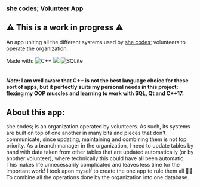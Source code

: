 ### she codes; Volunteer App

## :warning: This is a work in progress :warning:  

An app uniting all the different systems used by [she codes;](https://she-codes.org/) volunteers to operate the organization.

Made with: <img alt="C++" src="https://img.shields.io/badge/c++-%2300599C.svg?&style=plastic&logo=c%2B%2B&ogoColor=white"/> 
<img src="https://img.shields.io/badge/Qt-3FC74F.svg?&style=plastic"/> 
<img alt="SQLite" src ="https://img.shields.io/badge/sqlite-%2307405e.svg?&style=plastic&logo=sqlite&logoColor=white"/>
<br></br>

#### *Note*: I am well aware that C++ is not the best language choice for these sort of apps, but it perfectly suits my personal needs in this project: flexing my OOP muscles and learning to work with SQL, Qt and C++17.

## About this app:
she codes; is an organization operated by volunteers. As such, its systems are built on top of one another in many bits and pieces that don't communicate, since updating, maintaining and combining them is not top priority. As a branch manager in the organization, I need to update tables by hand with data taken from other tables that are updated automatically (or by another volunteer), where technically this could have all been automatic. This makes life unnecessarily complicated and leaves less time for the important work!
I took apon myself to create the one app to rule them all :elf_woman:. To combine all the operations done by the organization into one database.
